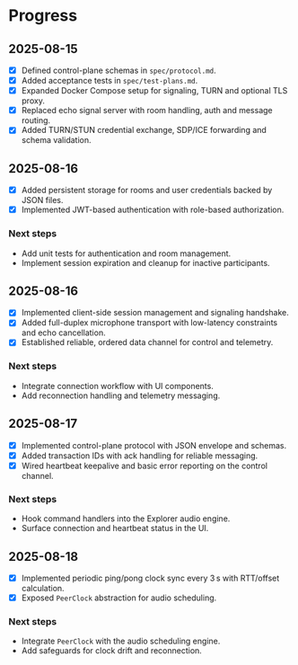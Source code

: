 # Progress

## 2025-08-15

- [x] Defined control-plane schemas in `spec/protocol.md`.
- [x] Added acceptance tests in `spec/test-plans.md`.
- [x] Expanded Docker Compose setup for signaling, TURN and optional TLS proxy.
- [x] Replaced echo signal server with room handling, auth and message routing.
- [x] Added TURN/STUN credential exchange, SDP/ICE forwarding and schema validation.

## 2025-08-16

- [x] Added persistent storage for rooms and user credentials backed by JSON files.
- [x] Implemented JWT-based authentication with role-based authorization.

### Next steps

- Add unit tests for authentication and room management.
- Implement session expiration and cleanup for inactive participants.

## 2025-08-16

- [x] Implemented client-side session management and signaling handshake.
- [x] Added full-duplex microphone transport with low-latency constraints and echo cancellation.
- [x] Established reliable, ordered data channel for control and telemetry.

### Next steps

- Integrate connection workflow with UI components.
- Add reconnection handling and telemetry messaging.

## 2025-08-17

- [x] Implemented control-plane protocol with JSON envelope and schemas.
- [x] Added transaction IDs with ack handling for reliable messaging.
- [x] Wired heartbeat keepalive and basic error reporting on the control channel.

### Next steps

- Hook command handlers into the Explorer audio engine.
- Surface connection and heartbeat status in the UI.

## 2025-08-18

- [x] Implemented periodic ping/pong clock sync every 3 s with RTT/offset calculation.
- [x] Exposed `PeerClock` abstraction for audio scheduling.

### Next steps

- Integrate `PeerClock` with the audio scheduling engine.
- Add safeguards for clock drift and reconnection.

